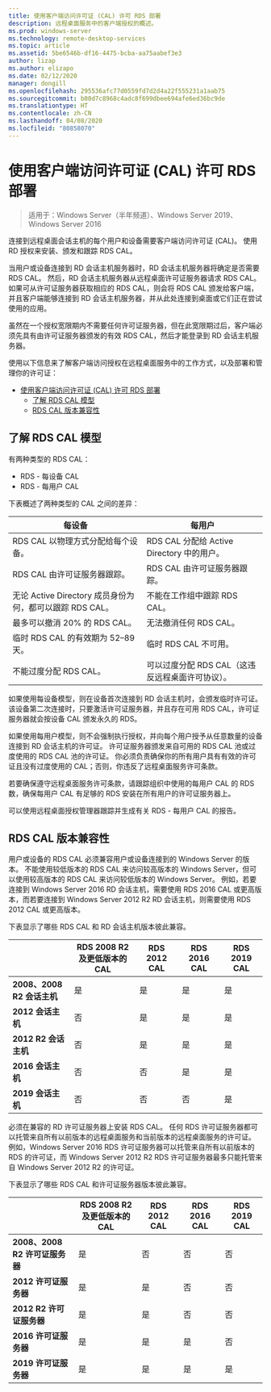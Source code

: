 ```yaml
---
title: 使用客户端访问许可证 (CAL) 许可 RDS 部署
description: 远程桌面服务中的客户端授权的概述。
ms.prod: windows-server
ms.technology: remote-desktop-services
ms.topic: article
ms.assetid: 5be6546b-df16-4475-bcba-aa75aabef3e3
author: lizap
ms.author: elizapo
ms.date: 02/12/2020
manager: dongill
ms.openlocfilehash: 295536afc77d0559fd7d2d4a22f555231a1aab75
ms.sourcegitcommit: b00d7c8968c4adc8f699dbee694afe6ed36bc9de
ms.translationtype: HT
ms.contentlocale: zh-CN
ms.lasthandoff: 04/08/2020
ms.locfileid: "80858070"
---
```

# <a name="license-your-rds-deployment-with-client-access-licenses-cals"></a>使用客户端访问许可证 (CAL) 许可 RDS 部署

>适用于：Windows Server（半年频道）、Windows Server 2019、Windows Server 2016

连接到远程桌面会话主机的每个用户和设备需要客户端访问许可证 (CAL)。 使用 RD 授权来安装、颁发和跟踪 RDS CAL。  

当用户或设备连接到 RD 会话主机服务器时，RD 会话主机服务器将确定是否需要 RDS CAL。 然后，RD 会话主机服务器从远程桌面许可证服务器请求 RDS CAL。 如果可从许可证服务器获取相应的 RDS CAL，则会将 RDS CAL 颁发给客户端，并且客户端能够连接到 RD 会话主机服务器，并从此处连接到桌面或它们正在尝试使用的应用。

虽然在一个授权宽限期内不需要任何许可证服务器，但在此宽限期过后，客户端必须先具有由许可证服务器颁发的有效 RDS CAL，然后才能登录到 RD 会话主机服务器。

使用以下信息来了解客户端访问授权在远程桌面服务中的工作方式，以及部署和管理你的许可证：

- [使用客户端访问许可证 (CAL) 许可 RDS 部署](#license-your-rds-deployment-with-client-access-licenses-cals)
  - [了解 RDS CAL 模型](#understanding-the-rds-cal-model)
  - [RDS CAL 版本兼容性](#rds-cal-version-compatibility)

## <a name="understanding-the-rds-cal-model"></a>了解 RDS CAL 模型

有两种类型的 RDS CAL：

- RDS - 每设备 CAL
- RDS - 每用户 CAL

下表概述了两种类型的 CAL 之间的差异：

| 每设备                                                     | 每用户                                                                         |
|----------------------------------------------------------------|----------------------------------------------------------------------------------|
| RDS CAL 以物理方式分配给每个设备。                   | RDS CAL 分配给 Active Directory 中的用户。                                 |
| RDS CAL 由许可证服务器跟踪。                        | RDS CAL 由许可证服务器跟踪。                                          |
| 无论 Active Directory 成员身份为何，都可以跟踪 RDS CAL。 | 不能在工作组中跟踪 RDS CAL。                                       |
| 最多可以撤消 20% 的 RDS CAL。                              | 无法撤消任何 RDS CAL。                                                      |
| 临时 RDS CAL 的有效期为 52–89 天。                       | 临时 RDS CAL 不可用。                                                |
| 不能过度分配 RDS CAL。                                  | 可以过度分配 RDS CAL（这违反远程桌面许可协议）。 |

如果使用每设备模型，则在设备首次连接到 RD 会话主机时，会颁发临时许可证。 该设备第二次连接时，只要激活许可证服务器，并且存在可用 RDS CAL，许可证服务器就会按设备 CAL 颁发永久的 RDS。

如果使用每用户模型，则不会强制执行授权，并向每个用户授予从任意数量的设备连接到 RD 会话主机的许可证。 许可证服务器颁发来自可用的 RDS CAL 池或过度使用的 RDS CAL 池的许可证。 你必须负责确保你的所有用户具有有效的许可证且没有过度使用的 CAL；否则，你违反了远程桌面服务许可条款。

若要确保遵守远程桌面服务许可条款，请跟踪组织中使用的每用户 CAL 的 RDS 数，确保每用户 CAL 有足够的 RDS 安装在所有用户的许可证服务器上。

可以使用远程桌面授权管理器跟踪并生成有关 RDS - 每用户 CAL 的报告。

## <a name="rds-cal-version-compatibility"></a>RDS CAL 版本兼容性

用户或设备的 RDS CAL 必须兼容用户或设备连接到的 Windows Server 的版本。 不能使用较低版本的 RDS CAL 来访问较高版本的 Windows Server，但可以使用较高版本的 RDS CAL 来访问较低版本的 Windows Server。 例如，若要连接到 Windows Server 2016 RD 会话主机，需要使用 RDS 2016 CAL 或更高版本，而若要连接到 Windows Server 2012 R2 RD 会话主机，则需要使用 RDS 2012 CAL 或更高版本。

下表显示了哪些 RDS CAL 和 RD 会话主机版本彼此兼容。

|                  | RDS 2008 R2 及更低版本的 CAL | RDS 2012 CAL | RDS 2016 CAL | RDS 2019 CAL |
|---------------------------------|--------|--------|--------|--------|
| **2008、2008 R2 会话主机** | 是    | 是    | 是    | 是     |
| **2012 会话主机**         | 否     | 是    | 是    | 是    |
| **2012 R2 会话主机**      | 否     | 是    | 是    | 是    |
| **2016 会话主机**         | 否     | 否     | 是    | 是    |
| **2019 会话主机**         | 否     | 否     | 否     | 是    |

必须在兼容的 RD 许可证服务器上安装 RDS CAL。 任何 RDS 许可证服务器都可以托管来自所有以前版本的远程桌面服务和当前版本的远程桌面服务的许可证。 例如，Windows Server 2016 RDS 许可证服务器可以托管来自所有以前版本的 RDS 的许可证，而 Windows Server 2012 R2 RDS 许可证服务器最多只能托管来自 Windows Server 2012 R2 的许可证。

下表显示了哪些 RDS CAL 和许可证服务器版本彼此兼容。

|                  | RDS 2008 R2 及更低版本的 CAL | RDS 2012 CAL | RDS 2016 CAL | RDS 2019 CAL |
|---------------------------------|--------|--------|--------|--------|
| **2008、2008 R2 许可证服务器** | 是    | 否   | 否   | 否    |
| **2012 许可证服务器**         | 是     | 是    | 否   | 否    |
| **2012 R2 许可证服务器**      | 是     | 是    | 否   | 否    |
| **2016 许可证服务器**         | 是     | 是    | 是   | 否    |
| **2019 许可证服务器**         | 是     | 是    | 是  | 是   |
